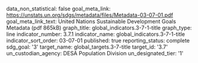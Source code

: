 data_non_statistical: false
goal_meta_link: https://unstats.un.org/sdgs/metadata/files/Metadata-03-07-01.pdf
goal_meta_link_text: United Nations Sustainable Development Goals Metadata (pdf 865kB)
graph_title: global_indicators.3-7-1-title
graph_type: line
indicator_number: 3.7.1
indicator_name: global_indicators.3-7-1-title
indicator_sort_order: 03-07-01
published: true
reporting_status: complete
sdg_goal: '3'
target_name: global_targets.3-7-title
target_id: '3.7'
un_custodian_agency: DESA Population Division
un_designated_tier: '1'